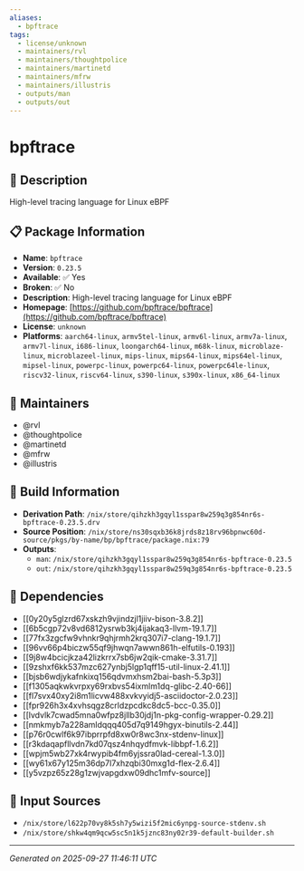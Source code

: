 ```yaml
---
aliases:
  - bpftrace
tags:
  - license/unknown
  - maintainers/rvl
  - maintainers/thoughtpolice
  - maintainers/martinetd
  - maintainers/mfrw
  - maintainers/illustris
  - outputs/man
  - outputs/out
---
```


# bpftrace

## 📝 Description

High-level tracing language for Linux eBPF

## 📋 Package Information

- **Name**: `bpftrace`
- **Version**: `0.23.5`
- **Available**: ✅ Yes
- **Broken**: ✅ No
- **Description**: High-level tracing language for Linux eBPF
- **Homepage**: [https://github.com/bpftrace/bpftrace](https://github.com/bpftrace/bpftrace)
- **License**: `unknown`
- **Platforms**: `aarch64-linux`, `armv5tel-linux`, `armv6l-linux`, `armv7a-linux`, `armv7l-linux`, `i686-linux`, `loongarch64-linux`, `m68k-linux`, `microblaze-linux`, `microblazeel-linux`, `mips-linux`, `mips64-linux`, `mips64el-linux`, `mipsel-linux`, `powerpc-linux`, `powerpc64-linux`, `powerpc64le-linux`, `riscv32-linux`, `riscv64-linux`, `s390-linux`, `s390x-linux`, `x86_64-linux`
## 👥 Maintainers

- @rvl
- @thoughtpolice
- @martinetd
- @mfrw
- @illustris


## 🔧 Build Information

- **Derivation Path**: `/nix/store/qihzkh3gqyl1sspar8w259q3g854nr6s-bpftrace-0.23.5.drv`
- **Source Position**: `/nix/store/ns30sqxb36k8jrds8z18rv96bpnwc60d-source/pkgs/by-name/bp/bpftrace/package.nix:79`
- **Outputs**:
  - `man`:  `/nix/store/qihzkh3gqyl1sspar8w259q3g854nr6s-bpftrace-0.23.5`
  - `out`:  `/nix/store/qihzkh3gqyl1sspar8w259q3g854nr6s-bpftrace-0.23.5`

## 🔗 Dependencies

- [[0y20y5glzrd67xskzh9vjindzjl1jiiv-bison-3.8.2]]
- [[6b5cgp72v8vd6812ysrwb3kj4ijakaq3-llvm-19.1.7]]
- [[77fx3zgcfw9vhnkr9qhjrmh2krq307i7-clang-19.1.7]]
- [[96vv66p4biczw55qf9jhwqn7awwn861h-elfutils-0.193]]
- [[9j8w4bcicjkza42lizkrrx7sb6jw2qik-cmake-3.31.7]]
- [[9zshxf6kk537mzc627ynbj5lgp1qff15-util-linux-2.41.1]]
- [[bjsb6wdjykafnkixq156qdvmxhsm2bai-bash-5.3p3]]
- [[f1305aqkwkvrpxy69rxbvs54ixmlm1dq-glibc-2.40-66]]
- [[fl7svx40xy2i8m1licvw488xvkvyidj5-asciidoctor-2.0.23]]
- [[fpr926h3x4xvhsqgz8crldzpcdkc8dc5-bcc-0.35.0]]
- [[lvdvlk7cwad5mna0wfpz8jllb30jdj1n-pkg-config-wrapper-0.29.2]]
- [[nmkmyb7a228amldqqq405d7q9149hgyx-binutils-2.44]]
- [[p76r0cwlf6k97ibprrpfd8xw0r8wc3nx-stdenv-linux]]
- [[r3kdaqapfllvdn7kd07qsz4nhqydfmvk-libbpf-1.6.2]]
- [[wpjm5wb27xk4rwypib4fm6yjssra0lad-cereal-1.3.0]]
- [[wy61x67y125m36dp7l7xhzqbi30mxg1d-flex-2.6.4]]
- [[y5vzpz65z28g1zwjvapgdxw09dhc1mfv-source]]

## 📁 Input Sources

- `/nix/store/l622p70vy8k5sh7y5wizi5f2mic6ynpg-source-stdenv.sh`
- `/nix/store/shkw4qm9qcw5sc5n1k5jznc83ny02r39-default-builder.sh`

---
*Generated on 2025-09-27 11:46:11 UTC*
